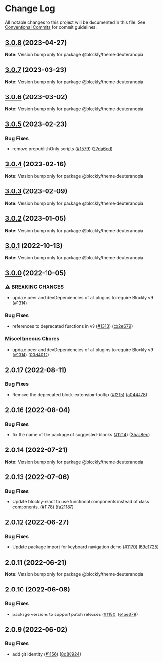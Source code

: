 # Change Log

All notable changes to this project will be documented in this file.
See [Conventional Commits](https://conventionalcommits.org) for commit guidelines.

## [3.0.8](https://github.com/google/blockly-samples/compare/@blockly/theme-deuteranopia@3.0.7...@blockly/theme-deuteranopia@3.0.8) (2023-04-27)

**Note:** Version bump only for package @blockly/theme-deuteranopia





## [3.0.7](https://github.com/google/blockly-samples/compare/@blockly/theme-deuteranopia@3.0.6...@blockly/theme-deuteranopia@3.0.7) (2023-03-23)

**Note:** Version bump only for package @blockly/theme-deuteranopia





## [3.0.6](https://github.com/google/blockly-samples/compare/@blockly/theme-deuteranopia@3.0.5...@blockly/theme-deuteranopia@3.0.6) (2023-03-02)

**Note:** Version bump only for package @blockly/theme-deuteranopia





## [3.0.5](https://github.com/google/blockly-samples/compare/@blockly/theme-deuteranopia@3.0.4...@blockly/theme-deuteranopia@3.0.5) (2023-02-23)


### Bug Fixes

* remove prepublishOnly scripts ([#1579](https://github.com/google/blockly-samples/issues/1579)) ([27da6cd](https://github.com/google/blockly-samples/commit/27da6cd04c38f6ba417f4e7446bb6218c475448d))



## [3.0.4](https://github.com/google/blockly-samples/compare/@blockly/theme-deuteranopia@3.0.3...@blockly/theme-deuteranopia@3.0.4) (2023-02-16)

**Note:** Version bump only for package @blockly/theme-deuteranopia





## [3.0.3](https://github.com/google/blockly-samples/compare/@blockly/theme-deuteranopia@3.0.2...@blockly/theme-deuteranopia@3.0.3) (2023-02-09)

**Note:** Version bump only for package @blockly/theme-deuteranopia





## [3.0.2](https://github.com/google/blockly-samples/compare/@blockly/theme-deuteranopia@3.0.1...@blockly/theme-deuteranopia@3.0.2) (2023-01-05)

**Note:** Version bump only for package @blockly/theme-deuteranopia





## [3.0.1](https://github.com/google/blockly-samples/compare/@blockly/theme-deuteranopia@3.0.0...@blockly/theme-deuteranopia@3.0.1) (2022-10-13)

**Note:** Version bump only for package @blockly/theme-deuteranopia





## [3.0.0](https://github.com/google/blockly-samples/compare/@blockly/theme-deuteranopia@2.0.17...@blockly/theme-deuteranopia@3.0.0) (2022-10-05)


### ⚠ BREAKING CHANGES

* update peer and devDependencies of all plugins to require Blockly v9 (#1314)

### Bug Fixes

* references to deprecated functions in v9 ([#1313](https://github.com/google/blockly-samples/issues/1313)) ([cb2e679](https://github.com/google/blockly-samples/commit/cb2e67987e0b62a77c26adc660cc6ade1ba67954))


### Miscellaneous Chores

* update peer and devDependencies of all plugins to require Blockly v9 ([#1314](https://github.com/google/blockly-samples/issues/1314)) ([03d4912](https://github.com/google/blockly-samples/commit/03d4912c42c8de0f30493037ccc28dddaea0f266))



## 2.0.17 (2022-08-11)


### Bug Fixes

* Remove the deprecated block-extension-tooltip ([#1215](https://github.com/google/blockly-samples/issues/1215)) ([a044478](https://github.com/google/blockly-samples/commit/a044478c86a73e3065bc866e427f175cbec6fc13))





## 2.0.16 (2022-08-04)


### Bug Fixes

* fix the name of the package of suggested-blocks ([#1214](https://github.com/google/blockly-samples/issues/1214)) ([35aa8ec](https://github.com/google/blockly-samples/commit/35aa8ec73a60a4eb5b1e80cb2fc71dcd83d05e27))





## 2.0.14 (2022-07-21)

**Note:** Version bump only for package @blockly/theme-deuteranopia





## 2.0.13 (2022-07-06)


### Bug Fixes

* Update blockly-react to use functional components instead of class components. ([#1178](https://github.com/google/blockly-samples/issues/1178)) ([fa21187](https://github.com/google/blockly-samples/commit/fa21187cdbe4ec3a5c69f185540dd68a98eb69d7))





## 2.0.12 (2022-06-27)


### Bug Fixes

* Update package import for keyboard navigation demo ([#1170](https://github.com/google/blockly-samples/issues/1170)) ([69c1725](https://github.com/google/blockly-samples/commit/69c1725b775279fcc397dc178935208d5f42b08c))





## 2.0.11 (2022-06-21)

**Note:** Version bump only for package @blockly/theme-deuteranopia





## 2.0.10 (2022-06-08)


### Bug Fixes

* package versions to support patch releases ([#1150](https://github.com/google/blockly-samples/issues/1150)) ([e1ae378](https://github.com/google/blockly-samples/commit/e1ae378d779531621c3d948566257d069002963f))





## 2.0.9 (2022-06-02)


### Bug Fixes

* add git identity ([#1156](https://github.com/google/blockly-samples/issues/1156)) ([8d80924](https://github.com/google/blockly-samples/commit/8d809243b277375beb2ce75d4e157b5e17f78193))
